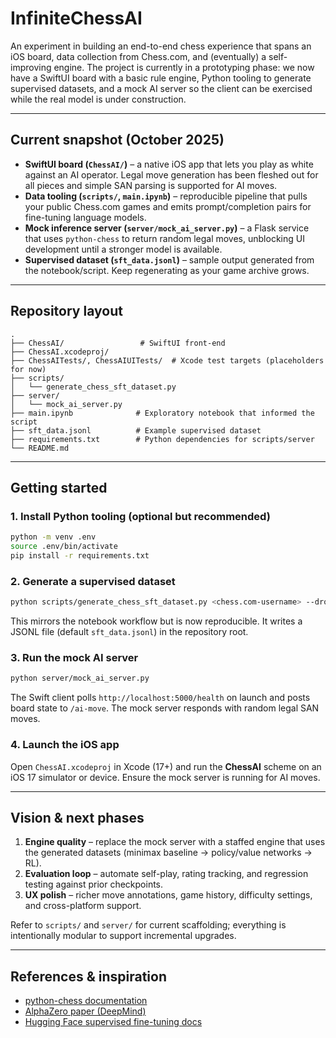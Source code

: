 # InfiniteChessAI

An experiment in building an end-to-end chess experience that spans an iOS board,
data collection from Chess.com, and (eventually) a self-improving engine. The
project is currently in a prototyping phase: we now have a SwiftUI board with a
basic rule engine, Python tooling to generate supervised datasets, and a mock
AI server so the client can be exercised while the real model is under
construction.

---

## Current snapshot (October 2025)

- **SwiftUI board (`ChessAI/`)** – a native iOS app that lets you play as white
	against an AI operator. Legal move generation has been fleshed out for all
	pieces and simple SAN parsing is supported for AI moves.
- **Data tooling (`scripts/`, `main.ipynb`)** – reproducible pipeline that pulls
	your public Chess.com games and emits prompt/completion pairs for fine-tuning
	language models.
- **Mock inference server (`server/mock_ai_server.py`)** – a Flask service that
	uses `python-chess` to return random legal moves, unblocking UI development
	until a stronger model is available.
- **Supervised dataset (`sft_data.jsonl`)** – sample output generated from the
	notebook/script. Keep regenerating as your game archive grows.

---

## Repository layout

```
.
├── ChessAI/                 # SwiftUI front-end
├── ChessAI.xcodeproj/
├── ChessAITests/, ChessAIUITests/  # Xcode test targets (placeholders for now)
├── scripts/
│   └── generate_chess_sft_dataset.py
├── server/
│   └── mock_ai_server.py
├── main.ipynb              # Exploratory notebook that informed the script
├── sft_data.jsonl          # Example supervised dataset
├── requirements.txt        # Python dependencies for scripts/server
└── README.md
```

---

## Getting started

### 1. Install Python tooling (optional but recommended)

```bash
python -m venv .env
source .env/bin/activate
pip install -r requirements.txt
```

### 2. Generate a supervised dataset

```bash
python scripts/generate_chess_sft_dataset.py <chess.com-username> --drop-abandoned
```

This mirrors the notebook workflow but is now reproducible. It writes a
JSONL file (default `sft_data.jsonl`) in the repository root.

### 3. Run the mock AI server

```bash
python server/mock_ai_server.py
```

The Swift client polls `http://localhost:5000/health` on launch and posts board
state to `/ai-move`. The mock server responds with random legal SAN moves.

### 4. Launch the iOS app

Open `ChessAI.xcodeproj` in Xcode (17+) and run the **ChessAI** scheme on an
iOS 17 simulator or device. Ensure the mock server is running for AI moves.

---

## Vision & next phases

1. **Engine quality** – replace the mock server with a staffed engine that uses
	 the generated datasets (minimax baseline → policy/value networks → RL).
2. **Evaluation loop** – automate self-play, rating tracking, and regression
	 testing against prior checkpoints.
3. **UX polish** – richer move annotations, game history, difficulty settings,
	 and cross-platform support.

Refer to `scripts/` and `server/` for current scaffolding; everything is
intentionally modular to support incremental upgrades.

---

## References & inspiration

- [python-chess documentation](https://python-chess.readthedocs.io/en/latest/)
- [AlphaZero paper (DeepMind)](https://deepmind.google/discover/blog/alphazero-shedding-new-light-on-chess-shogi-and-go/)
- [Hugging Face supervised fine-tuning docs](https://huggingface.co/docs/transformers/main/en/training)
